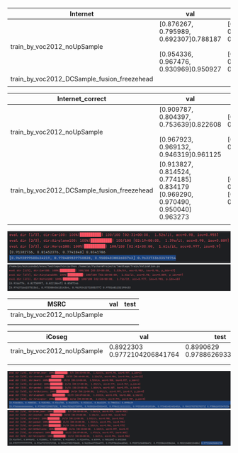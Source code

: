 | Internet                                    | val                                                                                                       | test                                                                                                     |
|---------------------------------------------|-----------------------------------------------------------------------------------------------------------|----------------------------------------------------------------------------------------------------------|
| train_by_voc2012_noUpSample                 | [0.876267, 0.795989, 0.692307]0.788187<br/><br/>[0.954336, 0.967476, 0.930969]0.950927 | [0.896756, 0.820149, 0.743085]0.819996<br/><br/>[0.962809, 0.971504, 0.944875]0.959727 |
| train_by_voc2012_DCSample_fusion_freezehead |                                                      |                                                                                                          |
|                                             |                                                                                                           |                                                                                                          |

| Internet_correct            | val                                                                                   | test                                                                                    |
|-----------------------------|---------------------------------------------------------------------------------------|-----------------------------------------------------------------------------------------|
| train_by_voc2012_noUpSample | [0.909787, 0.804397, 0.753639]0.822608<br/><br/>[0.967923, 0.969132, 0.946319]0.961125 | [0.927857, 0.828507, 0.807855]0.85473996<br/><br/>[0.974631, 0.973103, 0.960597]0.959727 |
| train_by_voc2012_DCSample_fusion_freezehead | [0.913827, 0.814524, 0.774185] 0.834179<br/> [0.969290, 0.970490, 0.950040] 0.963273  | [0.926677, 0.827310, 0.822186] 0.858725<br/> [0.974272, 0.973308, 0.962924] 0.970168    |
|                             |                                                                                       |                                                                                         |
![train_by_voc2012_DCSample_fusion_freezehead](readme_img/train_by_voc2012_DCSample_fusion_freezehead.png)
![train_by_voc2012_DCSample_fusion_freezehead_test](readme_img/train_by_voc2012_DCSample_fusion_freezehead_test.png)

| MSRC                        | val | test |
|-----------------------------|-----|------|
| train_by_voc2012_noUpSample |     |      |
|                             |     |      |
|                             |     |      |

| iCoseg                      | val            | test           |
|-----------------------------|----------------|----------------|
| train_by_voc2012_noUpSample | 0.8922303<br/>0.9772104206841764 | 0.8990629<br/> 0.9788626933495354|
|                             |                |                |
|                             |                |                |
![iCoseg_train_by_voc2012_noUpSample_test](readme_img/iCoseg_train_by_voc2012_noUpSample_test.png)
![iCoseg_train_by_voc2012_noUpSample_val](readme_img/iCoseg_train_by_voc2012_noUpSample_val.png)
